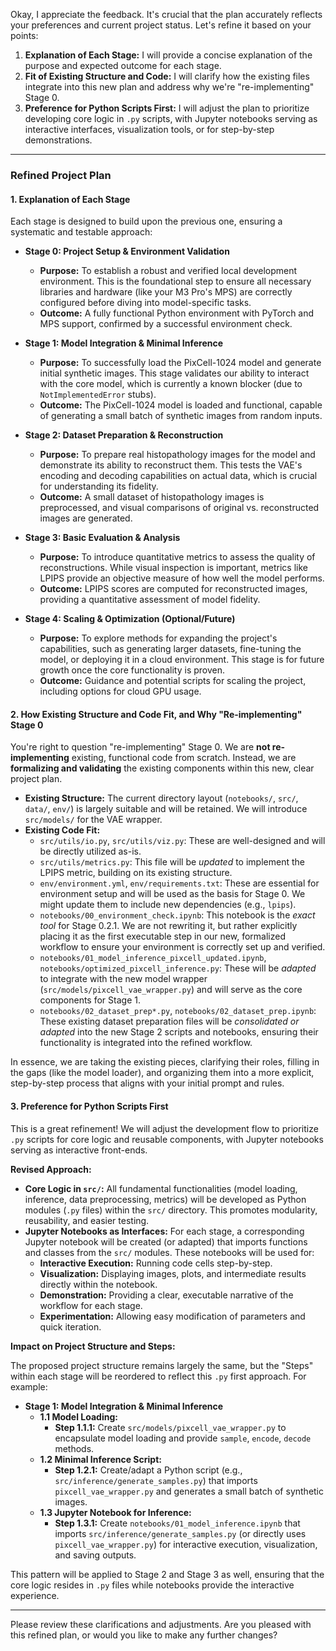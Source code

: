 Okay, I appreciate the feedback. It's crucial that the plan accurately reflects your preferences and current project status. Let's refine it based on your points:

1.  **Explanation of Each Stage:** I will provide a concise explanation of the purpose and expected outcome for each stage.
2.  **Fit of Existing Structure and Code:** I will clarify how the existing files integrate into this new plan and address why we're "re-implementing" Stage 0.
3.  **Preference for Python Scripts First:** I will adjust the plan to prioritize developing core logic in `.py` scripts, with Jupyter notebooks serving as interactive interfaces, visualization tools, or for step-by-step demonstrations.

---

### Refined Project Plan

#### 1. Explanation of Each Stage

Each stage is designed to build upon the previous one, ensuring a systematic and testable approach:

*   **Stage 0: Project Setup & Environment Validation**
    *   **Purpose:** To establish a robust and verified local development environment. This is the foundational step to ensure all necessary libraries and hardware (like your M3 Pro's MPS) are correctly configured before diving into model-specific tasks.
    *   **Outcome:** A fully functional Python environment with PyTorch and MPS support, confirmed by a successful environment check.

*   **Stage 1: Model Integration & Minimal Inference**
    *   **Purpose:** To successfully load the PixCell-1024 model and generate initial synthetic images. This stage validates our ability to interact with the core model, which is currently a known blocker (due to `NotImplementedError` stubs).
    *   **Outcome:** The PixCell-1024 model is loaded and functional, capable of generating a small batch of synthetic images from random inputs.

*   **Stage 2: Dataset Preparation & Reconstruction**
    *   **Purpose:** To prepare real histopathology images for the model and demonstrate its ability to reconstruct them. This tests the VAE's encoding and decoding capabilities on actual data, which is crucial for understanding its fidelity.
    *   **Outcome:** A small dataset of histopathology images is preprocessed, and visual comparisons of original vs. reconstructed images are generated.

*   **Stage 3: Basic Evaluation & Analysis**
    *   **Purpose:** To introduce quantitative metrics to assess the quality of reconstructions. While visual inspection is important, metrics like LPIPS provide an objective measure of how well the model performs.
    *   **Outcome:** LPIPS scores are computed for reconstructed images, providing a quantitative assessment of model fidelity.

*   **Stage 4: Scaling & Optimization (Optional/Future)**
    *   **Purpose:** To explore methods for expanding the project's capabilities, such as generating larger datasets, fine-tuning the model, or deploying it in a cloud environment. This stage is for future growth once the core functionality is proven.
    *   **Outcome:** Guidance and potential scripts for scaling the project, including options for cloud GPU usage.

#### 2. How Existing Structure and Code Fit, and Why "Re-implementing" Stage 0

You're right to question "re-implementing" Stage 0. We are **not re-implementing** existing, functional code from scratch. Instead, we are **formalizing and validating** the existing components within this new, clear project plan.

*   **Existing Structure:** The current directory layout (`notebooks/`, `src/`, `data/`, `env/`) is largely suitable and will be retained. We will introduce `src/models/` for the VAE wrapper.
*   **Existing Code Fit:**
    *   `src/utils/io.py`, `src/utils/viz.py`: These are well-designed and will be directly utilized as-is.
    *   `src/utils/metrics.py`: This file will be *updated* to implement the LPIPS metric, building on its existing structure.
    *   `env/environment.yml`, `env/requirements.txt`: These are essential for environment setup and will be used as the basis for Stage 0. We might update them to include new dependencies (e.g., `lpips`).
    *   `notebooks/00_environment_check.ipynb`: This notebook is the *exact tool* for Stage 0.2.1. We are not rewriting it, but rather explicitly placing it as the first executable step in our new, formalized workflow to ensure your environment is correctly set up and verified.
    *   `notebooks/01_model_inference_pixcell_updated.ipynb`, `notebooks/optimized_pixcell_inference.py`: These will be *adapted* to integrate with the new model wrapper (`src/models/pixcell_vae_wrapper.py`) and will serve as the core components for Stage 1.
    *   `notebooks/02_dataset_prep*.py`, `notebooks/02_dataset_prep.ipynb`: These existing dataset preparation files will be *consolidated or adapted* into the new Stage 2 scripts and notebooks, ensuring their functionality is integrated into the refined workflow.

In essence, we are taking the existing pieces, clarifying their roles, filling in the gaps (like the model loader), and organizing them into a more explicit, step-by-step process that aligns with your initial prompt and rules.

#### 3. Preference for Python Scripts First

This is a great refinement! We will adjust the development flow to prioritize `.py` scripts for core logic and reusable components, with Jupyter notebooks serving as interactive front-ends.

**Revised Approach:**

*   **Core Logic in `src/`:** All fundamental functionalities (model loading, inference, data preprocessing, metrics) will be developed as Python modules (`.py` files) within the `src/` directory. This promotes modularity, reusability, and easier testing.
*   **Jupyter Notebooks as Interfaces:** For each stage, a corresponding Jupyter notebook will be created (or adapted) that imports functions and classes from the `src/` modules. These notebooks will be used for:
    *   **Interactive Execution:** Running code cells step-by-step.
    *   **Visualization:** Displaying images, plots, and intermediate results directly within the notebook.
    *   **Demonstration:** Providing a clear, executable narrative of the workflow for each stage.
    *   **Experimentation:** Allowing easy modification of parameters and quick iteration.

**Impact on Project Structure and Steps:**

The proposed project structure remains largely the same, but the "Steps" within each stage will be reordered to reflect this `.py` first approach. For example:

*   **Stage 1: Model Integration & Minimal Inference**
    *   **1.1 Model Loading:**
        *   **Step 1.1.1:** Create `src/models/pixcell_vae_wrapper.py` to encapsulate model loading and provide `sample`, `encode`, `decode` methods.
    *   **1.2 Minimal Inference Script:**
        *   **Step 1.2.1:** Create/adapt a Python script (e.g., `src/inference/generate_samples.py`) that imports `pixcell_vae_wrapper.py` and generates a small batch of synthetic images.
    *   **1.3 Jupyter Notebook for Inference:**
        *   **Step 1.3.1:** Create `notebooks/01_model_inference.ipynb` that imports `src/inference/generate_samples.py` (or directly uses `pixcell_vae_wrapper.py`) for interactive execution, visualization, and saving outputs.

This pattern will be applied to Stage 2 and Stage 3 as well, ensuring that the core logic resides in `.py` files while notebooks provide the interactive experience.

---

Please review these clarifications and adjustments. Are you pleased with this refined plan, or would you like to make any further changes?